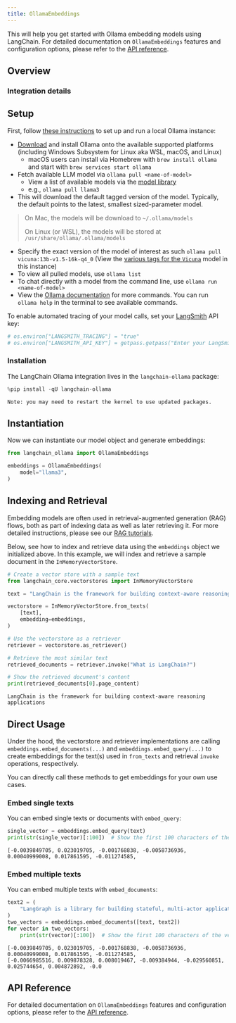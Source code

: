 ```yaml
---
title: OllamaEmbeddings
---
```


This will help you get started with Ollama embedding models using LangChain. For detailed documentation on `OllamaEmbeddings` features and configuration options, please refer to the [API reference](https://python.langchain.com/api_reference/ollama/embeddings/langchain_ollama.embeddings.OllamaEmbeddings.html).

## Overview
### Integration details

<ItemTable category="text_embedding" item="Ollama" />

## Setup

First, follow [these instructions](https://github.com/ollama/ollama?tab=readme-ov-file#ollama) to set up and run a local Ollama instance:

* [Download](https://ollama.ai/download) and install Ollama onto the available supported platforms (including Windows Subsystem for Linux aka WSL, macOS, and Linux)
    * macOS users can install via Homebrew with `brew install ollama` and start with `brew services start ollama`
* Fetch available LLM model via `ollama pull <name-of-model>`
    * View a list of available models via the [model library](https://ollama.ai/library)
    * e.g., `ollama pull llama3`
* This will download the default tagged version of the model. Typically, the default points to the latest, smallest sized-parameter model.

> On Mac, the models will be download to `~/.ollama/models`
>
> On Linux (or WSL), the models will be stored at `/usr/share/ollama/.ollama/models`

* Specify the exact version of the model of interest as such `ollama pull vicuna:13b-v1.5-16k-q4_0` (View the [various tags for the `Vicuna`](https://ollama.ai/library/vicuna/tags) model in this instance)
* To view all pulled models, use `ollama list`
* To chat directly with a model from the command line, use `ollama run <name-of-model>`
* View the [Ollama documentation](https://github.com/ollama/ollama/tree/main/docs) for more commands. You can run `ollama help` in the terminal to see available commands.

To enable automated tracing of your model calls, set your [LangSmith](https://docs.smith.langchain.com/) API key:


```python
# os.environ["LANGSMITH_TRACING"] = "true"
# os.environ["LANGSMITH_API_KEY"] = getpass.getpass("Enter your LangSmith API key: ")
```

### Installation

The LangChain Ollama integration lives in the `langchain-ollama` package:


```python
%pip install -qU langchain-ollama
```
```output
Note: you may need to restart the kernel to use updated packages.
```
## Instantiation

Now we can instantiate our model object and generate embeddings:


```python
from langchain_ollama import OllamaEmbeddings

embeddings = OllamaEmbeddings(
    model="llama3",
)
```

## Indexing and Retrieval

Embedding models are often used in retrieval-augmented generation (RAG) flows, both as part of indexing data as well as later retrieving it. For more detailed instructions, please see our [RAG tutorials](/oss/tutorials/rag/).

Below, see how to index and retrieve data using the `embeddings` object we initialized above. In this example, we will index and retrieve a sample document in the `InMemoryVectorStore`.


```python
# Create a vector store with a sample text
from langchain_core.vectorstores import InMemoryVectorStore

text = "LangChain is the framework for building context-aware reasoning applications"

vectorstore = InMemoryVectorStore.from_texts(
    [text],
    embedding=embeddings,
)

# Use the vectorstore as a retriever
retriever = vectorstore.as_retriever()

# Retrieve the most similar text
retrieved_documents = retriever.invoke("What is LangChain?")

# Show the retrieved document's content
print(retrieved_documents[0].page_content)
```
```output
LangChain is the framework for building context-aware reasoning applications
```
## Direct Usage

Under the hood, the vectorstore and retriever implementations are calling `embeddings.embed_documents(...)` and `embeddings.embed_query(...)` to create embeddings for the text(s) used in `from_texts` and retrieval `invoke` operations, respectively.

You can directly call these methods to get embeddings for your own use cases.

### Embed single texts

You can embed single texts or documents with `embed_query`:


```python
single_vector = embeddings.embed_query(text)
print(str(single_vector)[:100])  # Show the first 100 characters of the vector
```
```output
[-0.0039849705, 0.023019705, -0.001768838, -0.0058736936, 0.00040999008, 0.017861595, -0.011274585,
```
### Embed multiple texts

You can embed multiple texts with `embed_documents`:


```python
text2 = (
    "LangGraph is a library for building stateful, multi-actor applications with LLMs"
)
two_vectors = embeddings.embed_documents([text, text2])
for vector in two_vectors:
    print(str(vector)[:100])  # Show the first 100 characters of the vector
```
```output
[-0.0039849705, 0.023019705, -0.001768838, -0.0058736936, 0.00040999008, 0.017861595, -0.011274585, 
[-0.0066985516, 0.009878328, 0.008019467, -0.009384944, -0.029560851, 0.025744654, 0.004872892, -0.0
```
## API Reference

For detailed documentation on `OllamaEmbeddings` features and configuration options, please refer to the [API reference](https://python.langchain.com/api_reference/ollama/embeddings/langchain_ollama.embeddings.OllamaEmbeddings.html).
